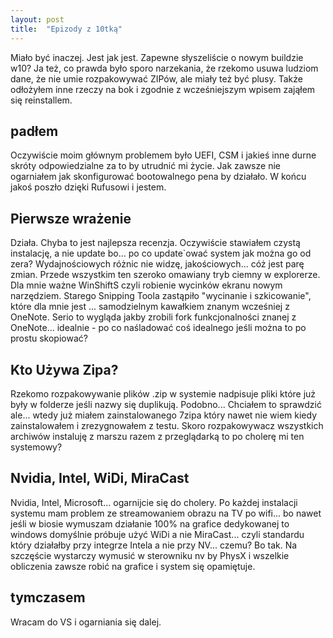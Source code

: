 ```yaml
---
layout: post
title:  "Epizody z 10tką"
---
```

Miało być inaczej. Jest jak jest.
Zapewne słyszeliście o nowym buildzie w10? Ja też, co prawda było sporo narzekania, że rzekomo usuwa ludziom dane, że nie umie rozpakowywać ZIPów, ale miały też być plusy. Także odłożyłem inne rzeczy na bok i zgodnie z wcześniejszym wpisem zająłem się reinstallem.

## padłem

Oczywiście moim głównym problemem było UEFI, CSM i jakieś inne durne skróty odpowiedzialne za to by utrudnić mi życie. Jak zawsze nie ogarniałem jak skonfigurować bootowalnego pena by działało. W końcu jakoś poszło dzięki Rufusowi i jestem. 

## Pierwsze wrażenie

Działa. Chyba to jest najlepsza recenzja. Oczywiście stawiałem czystą instalację, a nie update bo... po co update`ować system jak można go od zera? Wydajnościowych różnic nie widzę, jakościowych... cóż jest parę zmian. Przede wszystkim ten szeroko omawiany tryb ciemny w explorerze. Dla mnie ważne WinShiftS czyli robienie wycinków ekranu nowym narzędziem. Starego Snipping Toola zastąpiło "wycinanie i szkicowanie", które dla mnie jest ... samodzielnym kawałkiem znanym wcześniej z OneNote. Serio to wygląda jakby zrobili fork funkcjonalności znanej z OneNote... idealnie - po co naśladować coś idealnego jeśli można to po prostu skopiować?

## Kto Używa Zipa?

Rzekomo rozpakowywanie plików .zip w systemie nadpisuje pliki które już były w folderze jeśli nazwy się duplikują. Podobno... Chciałem to sprawdzić ale... wtedy już miałem zainstalowanego 7zipa który nawet nie wiem kiedy zainstalowałem i zrezygnowałem z testu. Skoro rozpakowywacz wszystkich archiwów instaluję z marszu razem z przeglądarką to po cholerę mi ten systemowy? 

## Nvidia, Intel, WiDi, MiraCast

Nvidia, Intel, Microsoft... ogarnijcie się do cholery. Po każdej instalacji systemu mam problem ze streamowaniem obrazu na TV po wifi... bo nawet jeśli w biosie wymuszam działanie 100% na grafice dedykowanej to windows domyślnie próbuje użyć WiDi a nie MiraCast... czyli standardu który działałby przy integrze Intela a nie przy NV... czemu? Bo tak. Na szczęście wystarczy wymusić w sterowniku nv by PhysX i wszelkie obliczenia zawsze robić na grafice i system się opamiętuje.

## tymczasem

Wracam do VS i ogarniania się dalej.